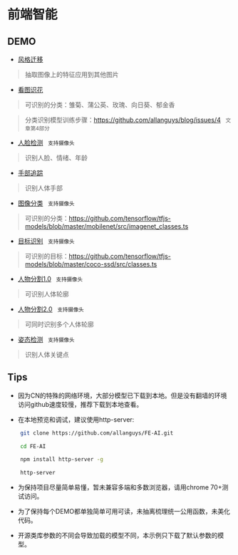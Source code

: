 # 前端智能

## DEMO
- [风格迁移](https://allan5.com/FE-AI/style-transfer.html "风格转移")
> 抽取图像上的特征应用到其他图片
- [看图识花](https://allan5.com/FE-AI/flower.html "看图识花") 
> 可识别的分类：雏菊、蒲公英、玫瑰、向日葵、郁金香

> 分类识别模型训练步骤：https://github.com/allanguys/blog/issues/4 ` 文章第4部分`

- [人脸检测](https://allan5.com/FE-AI/face-api.html "人脸检测")  ` 支持摄像头`
> 识别人脸、情绪、年龄
- [手部追踪](https://allan5.com/FE-AI/handtrack.html "手部追踪") 
> 识别人体手部
- [图像分类](https://allan5.com/FE-AI/mobilenet.html "图像分类")   ` 支持摄像头`
> 可识别的分类：https://github.com/tensorflow/tfjs-models/blob/master/mobilenet/src/imagenet_classes.ts
- [目标识别](https://allan5.com/FE-AI/object_detection.html "目标识别")    ` 支持摄像头`
> 可识别的目标：https://github.com/tensorflow/tfjs-models/blob/master/coco-ssd/src/classes.ts
- [人物分割1.0](https://allan5.com/FE-AI/bodypix.html "人物分割")  ` 支持摄像头`
> 可识别人体轮廓
- [人物分割2.0](https://allan5.com/FE-AI/bodypix2.html "人物分割")  ` 支持摄像头`
> 可同时识别多个人体轮廓
- [姿态检测](https://allan5.com/FE-AI/posenet.html "姿态检测")  ` 支持摄像头`
> 识别人体关键点


## Tips
- 因为CN的特殊的网络环境，大部分模型已下载到本地。但是没有翻墙的环境访问github速度较慢，推荐下载到本地查看。

- 在本地预览和调试，建议使用http-server: 


```bash
    git clone https://github.com/allanguys/FE-AI.git
    
    cd FE-AI
    
    npm install http-server -g
    
    http-server
```

- 为保持项目尽量简单易懂，暂未兼容多端和多数浏览器，请用chrome 70+测试访问。

- 为了保持每个DEMO都单独简单可用可读，未抽离梳理统一公用函数，未美化代码。

- 开源类库参数的不同会导致加载的模型不同，本示例只下载了默认参数的模型。



